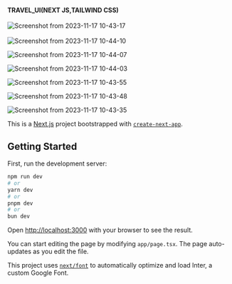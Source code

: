 #### TRAVEL_UI(NEXT JS,TAILWIND CSS)
![Screenshot from 2023-11-17 10-43-17](https://github.com/ChedlyRebai/Travel_ui/assets/107418294/28da8236-55f8-44c5-81d3-c4a52d5337c9)
</br>
<br/>
![Screenshot from 2023-11-17 10-44-10](https://github.com/ChedlyRebai/Travel_ui/assets/107418294/3316072e-bafa-4302-83df-f333d5e82269)


![Screenshot from 2023-11-17 10-44-07](https://github.com/ChedlyRebai/Travel_ui/assets/107418294/857d5880-5842-4a74-a855-37b4f99715a5)


![Screenshot from 2023-11-17 10-44-03](https://github.com/ChedlyRebai/Travel_ui/assets/107418294/475797c9-5642-4595-9454-8d9107a84ba5)


![Screenshot from 2023-11-17 10-43-55](https://github.com/ChedlyRebai/Travel_ui/assets/107418294/2bd9d211-dbd1-4ff4-955c-b93c5cc6c7a6)


![Screenshot from 2023-11-17 10-43-48](https://github.com/ChedlyRebai/Travel_ui/assets/107418294/845abf44-541b-4187-b9ec-0b9e5955ce75)


![Screenshot from 2023-11-17 10-43-35](https://github.com/ChedlyRebai/Travel_ui/assets/107418294/2397b75d-9bf9-4b40-a18e-a85e46ab4530)


This is a [Next.js](https://nextjs.org/) project bootstrapped with [`create-next-app`](https://github.com/vercel/next.js/tree/canary/packages/create-next-app).

## Getting Started

First, run the development server:

```bash
npm run dev
# or
yarn dev
# or
pnpm dev
# or
bun dev
```

Open [http://localhost:3000](http://localhost:3000) with your browser to see the result.

You can start editing the page by modifying `app/page.tsx`. The page auto-updates as you edit the file.

This project uses [`next/font`](https://nextjs.org/docs/basic-features/font-optimization) to automatically optimize and load Inter, a custom Google Font.
